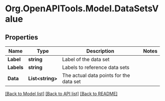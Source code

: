 
# Org.OpenAPITools.Model.DataSetsValue

## Properties

Name | Type | Description | Notes
------------ | ------------- | ------------- | -------------
**Label** | **string** | Label of the data set | 
**Labels** | **string** | Labels to reference data sets | 
**Data** | **List&lt;string&gt;** | The actual data points for the data set | 

[[Back to Model list]](../README.md#documentation-for-models)
[[Back to API list]](../README.md#documentation-for-api-endpoints)
[[Back to README]](../README.md)

